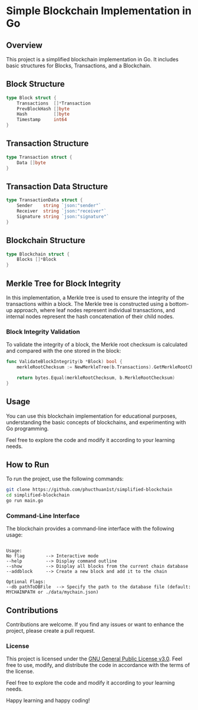 # Simple Blockchain Implementation in Go

## Overview

This project is a simplified blockchain implementation in Go. It includes basic structures for Blocks, Transactions, and a Blockchain.

## Block Structure

```go
type Block struct {
    Transactions  []*Transaction
    PrevBlockHash []byte
    Hash          []byte
    Timestamp     int64
}
```

## Transaction Structure

```go
type Transaction struct {
    Data []byte
}
```

## Transaction Data Structure

```go
type TransactionData struct {
    Sender    string `json:"sender"`
    Receiver  string `json:"receiver"`
    Signature string `json:"signature"`
}
```

## Blockchain Structure

```go
type Blockchain struct {
    Blocks []*Block
}
```

## Merkle Tree for Block Integrity

In this implementation, a Merkle tree is used to ensure the integrity of the transactions within a block. The Merkle tree is constructed using a bottom-up approach, where leaf nodes represent individual transactions, and internal nodes represent the hash concatenation of their child nodes.

### Block Integrity Validation

To validate the integrity of a block, the Merkle root checksum is calculated and compared with the one stored in the block:

```go
func ValidateBlockIntegrity(b *Block) bool {
    merkleRootChecksum := NewMerkleTree(b.Transactions).GetMerkleRootChecksum()

    return bytes.Equal(merkleRootChecksum, b.MerkleRootChecksum)
}
```

## Usage

You can use this blockchain implementation for educational purposes, understanding the basic concepts of blockchains, and experimenting with Go programming.

Feel free to explore the code and modify it according to your learning needs.

## How to Run

To run the project, use the following commands:

```bash
git clone https://github.com/phucthuan1st/simplified-blockchain
cd simplified-blockchain
go run main.go
```

### Command-Line Interface

The blockchain provides a command-line interface with the following usage:

```plaintext

Usage:
No flag        --> Interactive mode
--help         --> Display command outline
--show         --> Display all blocks from the current chain database
--addblock     --> Create a new block and add it to the chain

Optional Flags:
--db pathToDBFile  --> Specify the path to the database file (default: MYCHAINPATH or ./data/mychain.json)
```

## Contributions

Contributions are welcome. If you find any issues or want to enhance the project, please create a pull request.

### License

This project is licensed under the [GNU General Public License v3.0](LICENSE). Feel free to use, modify, and distribute the code in accordance with the terms of the license.

Feel free to explore the code and modify it according to your learning needs.

Happy learning and happy coding!
